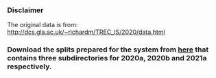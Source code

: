 ### Disclaimer
The original data is from:
http://dcs.gla.ac.uk/~richardm/TREC_IS/2020/data.html


### Download the splits prepared for the system from [here](https://drive.google.com/drive/folders/1phDaJMCk1TtAai-1NZZwlUpv8p2rhsAF?usp=sharing) that contains three subdirectories for 2020a, 2020b and 2021a respectively.



